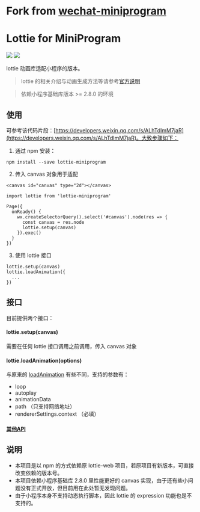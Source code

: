 # Fork from [wechat-miniprogram](https://github.com/wechat-miniprogram/lottie-miniprogram)

# Lottie for MiniProgram

[![](https://img.shields.io/npm/v/lottie-miniprogram)](https://www.npmjs.com/package/lottie-miniprogram)
[![](https://img.shields.io/npm/l/lottie-miniprogram)](https://github.com/wechat-miniprogram/lottie-miniprogram)

lottie 动画库适配小程序的版本。

> lottie 的相关介绍与动画生成方法等请参考[官方说明](https://github.com/airbnb/lottie-web)

> 依赖小程序基础库版本 >= 2.8.0 的环境

## 使用

可参考该代码片段：[https://developers.weixin.qq.com/s/ALhTdImM7jaR](https://developers.weixin.qq.com/s/ALhTdImM7jaR)。大致步骤如下：

1. 通过 npm 安装：
```
npm install --save lottie-miniprogram
```

2. 传入 canvas 对象用于适配
```
<canvas id="canvas" type="2d"></canvas>
```
```
import lottie from 'lottie-miniprogram'

Page({
  onReady() {
    wx.createSelectorQuery().select('#canvas').node(res => {
      const canvas = res.node
      lottie.setup(canvas)
    }).exec()
  }
})
```

3. 使用 lottie 接口
```
lottie.setup(canvas)
lottie.loadAnimation({
  ...
})
```

## 接口

目前提供两个接口：

#### lottie.setup(canvas)
需要在任何 lottie 接口调用之前调用，传入 canvas 对象

#### lottie.loadAnimation(options)
与原来的 [loadAnimation](https://github.com/airbnb/lottie-web/wiki/loadAnimation-options) 有些不同，支持的参数有：
* loop
* autoplay
* animationData
* path （只支持网络地址）
* rendererSettings.context （必填）
#### [其他API](http://airbnb.io/lottie/#/web?id=html-player-installation)

## 说明
* 本项目是以 npm 的方式依赖原 lottie-web 项目，若原项目有新版本，可直接改变依赖的版本号。
* 本项目依赖小程序基础库 2.8.0 里性能更好的 canvas 实现，由于还有些小问题没有正式开放，但目前用在此处暂无发现问题。
* 由于小程序本身不支持动态执行脚本，因此 lottie 的 expression 功能也是不支持的。
